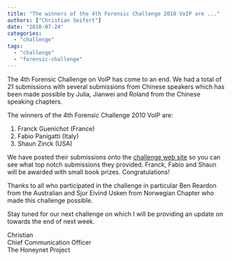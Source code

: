 ```yaml
---
title: "The winners of the 4th Forensic Challenge 2010 VoIP are ..."
authors: ["Christian Seifert"]
date: "2010-07-24"
categories: 
  - "challenge"
tags: 
  - "challenge"
  - "forensic-challenge"
---
```


The 4th Forensic Challenge on VoIP has come to an end. We had a total of 21 submissions with several submissions from Chinese speakers which has been made possible by Julia, Jianwei and Roland from the Chinese speaking chapters.  

The winners of the 4th Forensic Challenge 2010 VoIP are:  

1. Franck Guenichot (France)  
2. Fabio Panigatti (Italy)  
3. Shaun Zinck (USA)  

We have posted their submissions onto the [challenge web site](https://honeynet.org/challenges/2010_4_voip) so you can see what top notch submissions they provided. Franck, Fabio and Shaun will be awarded with small book prizes. Congratulations!  

Thanks to all who participated in the challenge in particular Ben Reardon from the Australian and Sjur Eivind Usken from Norwegian Chapter who made this challenge possible.  

Stay tuned for our next challenge on which I will be providing an update on towards the end of next week.

Christian  
Chief Communication Officer  
The Honeynet Project
